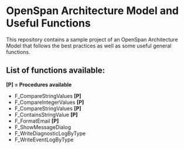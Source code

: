 # OpenSpan Architecture Model and Useful Functions

This repository contains a sample project of an OpenSpan Architecture Model that follows the best practices as well as some useful general functions.

## List of functions available:

**[P] = Procedures available**

- F_CompareStringValues **[P]**
- F_CompareIntegerValues **[P]**
- F_CompareStringValues **[P]**
- F_ContainsStringValue **[P]**
- F_FormatEmail **[P]**
- F_ShowMessageDialog
- F_WriteDiagnosticLogByType
- F_WriteEventLogByType
